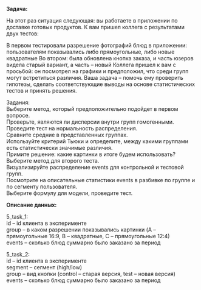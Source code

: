 **Задача:**  

На этот раз ситуация следующая: вы работаете в приложении по доставке готовых продуктов. К вам пришел коллега с результатами двух тестов:

В первом тестировали разрешение фотографий блюд в приложении: пользователям показывались либо прямоугольные, либо новые квадратные 
Во втором: была обновлена кнопка заказа, и часть юзеров видела старый вариант, а часть – новый
Коллега пришел к вам с просьбой: он посмотрел на графики и предположил, что среди групп могут встретиться различия. Ваша задача – помочь ему проверить гипотезы, сделать соответствующие выводы на основе статистических тестов и принять решения.

Задания:  
Выберите метод, который предположительно подойдет в первом вопросе.  
Проверьте, являются ли дисперсии внутри групп гомогенными.  
Проведите тест на нормальность распределения.  
Сравните средние в представленных группах.  
Используйте критерий Тьюки и определите, между какими группами есть статистически значимые различия.   
Примите решение: какие картинки в итоге будем использовать?  
Выберите метод для второго теста.  
Визуализируйте распределение events для контрольной и тестовой групп.   
Посмотрите на описательные статистики events в разбивке по группе и по сегменту пользователя.   
Выберите формулу для модели, проведите тест.  

**Описание данных:**  

5_task_1:  
id – id клиента в эксперименте  
group – в каком разрешении показывались картинки (A – прямоугольные 16:9, B – квадратные, C – прямоугольные 12:4)  
events – сколько блюд суммарно было заказано за период  

5_task_2:  
id – id клиента в эксперименте  
segment – сегмент (high/low)  
group – вид кнопки (control – старая версия, test – новая версия)  
events – сколько блюд суммарно было заказано за период  
